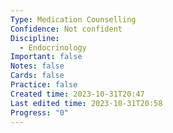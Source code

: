 ```yaml
---
Type: Medication Counselling
Confidence: Not confident
Discipline:
  - Endocrinology
Important: false
Notes: false
Cards: false
Practice: false
Created time: 2023-10-31T20:47
Last edited time: 2023-10-31T20:58
Progress: "0"
---
```

